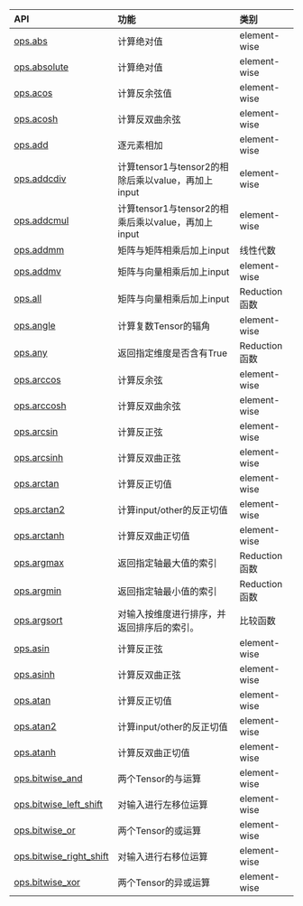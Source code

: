 
| API | 功能 | 类别 | 
|:--| :-- | :-- |
| [ops.abs](./ops.abs.ipynb) | 计算绝对值 |element-wise
| [ops.absolute](./ops.absolute.ipynb) | 计算绝对值 | element-wise
| [ops.acos](./ops.acos.ipynb) | 计算反余弦值 | element-wise
| [ops.acosh](./ops.acosh.ipynb) | 计算反双曲余弦 | element-wise
| [ops.add](./ops.add.ipynb) | 逐元素相加 | element-wise
| [ops.addcdiv](./ops.addcdiv.ipynb) | 计算tensor1与tensor2的相除后乘以value，再加上input | element-wise
| [ops.addcmul](./ops.addcmul.ipynb) | 计算tensor1与tensor2的相乘后乘以value，再加上input | element-wise
| [ops.addmm](./ops.addmm!!!.ipynb) | 矩阵与矩阵相乘后加上input | 线性代数
| [ops.addmv](./ops.addmv!!!.ipynb) | 矩阵与向量相乘后加上input | element-wise
| [ops.all](./ops.all.ipynb) | 矩阵与向量相乘后加上input | Reduction函数
| [ops.angle](./ops.angle.ipynb) | 计算复数Tensor的辐角 | element-wise
| [ops.any](./ops.any.ipynb) | 返回指定维度是否含有True | Reduction函数
| [ops.arccos](./ops.arccos.ipynb) | 计算反余弦 | element-wise
| [ops.arccosh](./ops.arccosh.ipynb) | 计算反双曲余弦 | element-wise
| [ops.arcsin](./ops.arcsinh.ipynb) | 计算反正弦 | element-wise
| [ops.arcsinh](./ops.arcsinh.ipynb) | 计算反双曲正弦 | element-wise
| [ops.arctan](./ops.arctan.ipynb) | 计算反正切值 | element-wise
| [ops.arctan2](./ops.arctan2.ipynb) | 计算input/other的反正切值 | element-wise
| [ops.arctanh](./ops.arctanh.ipynb) | 计算反双曲正切值 | element-wise
| [ops.argmax](./ops.argmax.ipynb) | 返回指定轴最大值的索引 | Reduction函数
| [ops.argmin](./ops.argmin.ipynb) | 返回指定轴最小值的索引 | Reduction函数
| [ops.argsort](./ops.argsort.ipynb) | 对输入按维度进行排序，并返回排序后的索引。 | 比较函数
| [ops.asin](./ops.asin.ipynb) | 计算反正弦 | element-wise
| [ops.asinh](./ops.asinh.ipynb) | 计算反双曲正弦 | element-wise
| [ops.atan](./ops.atan.ipynb) | 计算反正切值 | element-wise
| [ops.atan2](./ops.atan2.ipynb) | 计算input/other的反正切值 | element-wise
| [ops.atanh](./ops.atanh.ipynb) | 计算反双曲正切值 | element-wise
| [ops.bitwise_and](./ops.bitwise_and.ipynb) | 两个Tensor的与运算 | element-wise
| [ops.bitwise_left_shift](./ops.bitwise_left_shift.ipynb) | 对输入进行左移位运算 | element-wise
| [ops.bitwise_or](./ops.bitwise_or.ipynb) | 两个Tensor的或运算 | element-wise
| [ops.bitwise_right_shift](./ops.bitwise_right_shift.ipynb) | 对输入进行右移位运算 | element-wise
| [ops.bitwise_xor](./ops.bitwise_xor.ipynb) | 两个Tensor的异或运算 | element-wise


